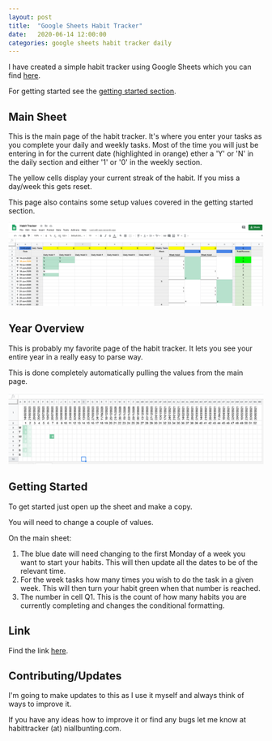 ```yaml
---
layout: post
title:  "Google Sheets Habit Tracker"
date:   2020-06-14 12:00:00
categories: google sheets habit tracker daily
---
```


I have created a simple habit tracker using Google Sheets which you can find [here][docslink].

For getting started see the [getting started section](#gettingstarted).

## Main Sheet

This is the main page of the habit tracker. It's where you enter your tasks as you complete your daily and weekly tasks. Most of the time you will just be entering in for the current date (highlighted in orange) ether a 'Y' or 'N' in the daily section and either '1' or '0' in the weekly section.

The yellow cells display your current streak of the habit. If you miss a day/week this gets reset.

This page also contains some setup values covered in the getting started section.

![](/assets/images/habit-tracker-main.png)

## Year Overview

This is probably my favorite page of the habit tracker. It lets you see your entire year in a really easy to parse way.

This is done completely automatically pulling the values from the main page.

![](/assets/images/habit-tracker-overview.png)

## <a name="gettingstarted"/>Getting Started

To get started just open up the sheet and make a copy.

You will need to change a couple of values.

On the main sheet:

1. The blue date will need changing to the first Monday of a week you want to start your habits. This will then update all the dates to be of the relevant time.
2. For the week tasks how many times you wish to do the task in a given week. This will then turn your habit green when that number is reached.
3. The number in cell Q1. This is the count of how many habits you are currently completing and changes the conditional formatting.


## Link

Find the link [here][docslink].

## Contributing/Updates

I'm going to make updates to this as I use it myself and always think of ways to improve it.

If you have any ideas how to improve it or find any bugs let me know at habittracker (at) niallbunting.com.




[docslink]: https://docs.google.com/spreadsheets/d/144kysHeWuxtcR-sqeVF-8f_KCtCag0D91EDW9mrwPR4/edit?usp=sharing

